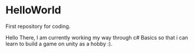 # HelloWorld
First repository for coding.

Hello There,
I am currently working my way through c# Basics so that i can learn to build a game on unity as a hobby :).
